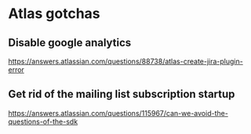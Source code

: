 # Atlas gotchas #

## Disable google analytics ##
https://answers.atlassian.com/questions/88738/atlas-create-jira-plugin-error

## Get rid of the mailing list subscription startup ##
https://answers.atlassian.com/questions/115967/can-we-avoid-the-questions-of-the-sdk
